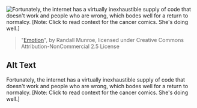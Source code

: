 ![Fortunately, the internet has a virtually inexhaustible supply of code that doesn't work and people who are wrong, which bodes well for a return to normalcy. \[Note: Click to read context for the cancer comics. She's doing well.\]](https://imgs.xkcd.com/comics/emotion.png)
> "[Emotion](https://xkcd.com/1048/)", by Randall Munroe, licensed under Creative Commons Attribution-NonCommercial 2.5 License

## Alt Text
Fortunately, the internet has a virtually inexhaustible supply of code that doesn't work and people who are wrong, which bodes well for a return to normalcy. \[Note: Click to read context for the cancer comics. She's doing well.\]
